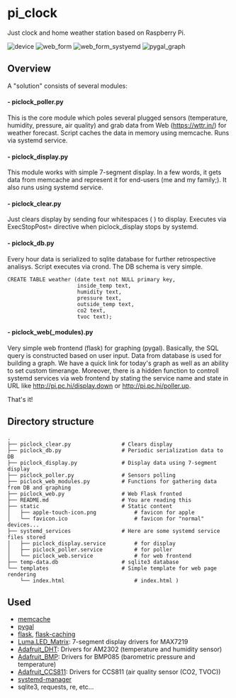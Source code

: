 # pi_clock
Just clock and home weather station based on Raspberry Pi.

![device](../master/examples/animated.GIF)
![web_form](../master/examples/web_form_example.png)
![web_form_systyemd](../master/examples/web_form_example_systemd.png)
![pygal_graph](../master/examples/graph_example.png)

## Overview
A "solution" consists of several modules:
#### - piclock_poller.py
This is the core module which poles several plugged sensors (temperature, humidity, pressure, air quality) and grab data from Web (https://wttr.in/) for weather forecast. Script caches the data in memory using memcache. Runs via systemd service.
#### - piclock_display.py
This module works with simple 7-segment display. In a few words, it gets data from memcache and represent it for end-users (me and my family;). It also runs using systemd service.
#### - piclock_clear.py
Just clears display by sending four whitespaces (    ) to display. Executes via ExecStopPost= directive when piclock_display stops by systemd.
#### - piclock_db.py
Every hour data is serialized to sqlite database for further retrospective analisys. Script executes via crond.
The DB schema is very simple.

    CREATE TABLE weather (date text not NULL primary key,
                          inside_temp text,
                          humidity text,
                          pressure text,
                          outside_temp text,
                          co2 text,
                          tvoc text);

#### - piclock_web(_modules).py
Very simple web frontend (flask) for graphing (pygal). Basically, the SQL query is constructed based on user input. Data from database is used for building a graph. We have a quick link for today's graph as well as an ability to set custom timerange. Moreover, there is a hidden function to controll systemd services via web frontend by stating the service name and state in URL like http://pi.pc.hi/display.down or http://pi.pc.hi/poller.up.

That's it!

## Directory structure
```
.
├── piclock_clear.py                # Clears display    
├── piclock_db.py                   # Periodic serialization data to DB               
├── piclock_display.py              # Display data using 7-segment display
├── piclock_poller.py               # Sensors polling
├── piclock_web_modules.py          # Functions for gathering data from DB and graphing
├── piclock_web.py                  # Web Flask fronted
├── README.md                       # You are reading this
├── static                          # Static content
│   ├── apple-touch-icon.png            # favicon for apple
│   └── favicon.ico                     # favicon for "normal" devices...
├── systemd_services                # Here are some systemd service files stored
│   ├── piclock_display.service         # for display
│   ├── piclock_poller.service          # for poller
│   └── piclock_web.service             # for web frontend
├── temp-data.db                    # sqlite3 database
└── templates                       # Simple template for web page rendering
    └── index.html                      # index.html )
```

## Used
- [memcache](https://memcached.org)
- [pygal](http://www.pygal.org/en/stable/)
- [flask](http://flask.pocoo.org), [flask-caching](https://pypi.org/project/Flask-Caching)
- [Luma.LED_Matrix](https://github.com/rm-hull/luma.led_matrix): 7-segment display drivers for MAX7219
- [Adafruit_DHT](https://github.com/adafruit/Adafruit_Python_DHT): Drivers for AM2302 (temperature and humidity sensor)
- [Adafruit_BMP](https://github.com/adafruit/Adafruit-BMP085-Library): Drivers for BMP085 (barometric pressure and temperature)
- [Adafruit_CCS811](https://github.com/adafruit/Adafruit_CCS811): Drivers for CCS811 (air quality sensor (CO2, TVOC))
- [systemd-manager](https://github.com/emlid/systemd-manager)
- sqlite3, requests, re, etc...
